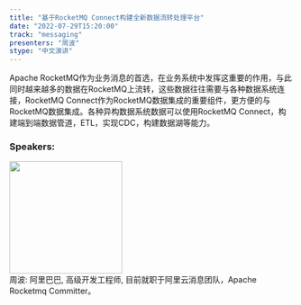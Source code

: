 ```yaml
---
title: "基于RocketMQ Connect构建全新数据流转处理平台"
date: "2022-07-29T15:20:00"
track: "messaging"
presenters: "周波"
stype: "中文演讲"
---
```

Apache RocketMQ作为业务消息的首选，在业务系统中发挥这重要的作用，与此同时越来越多的数据在RocketMQ上流转，这些数据往往需要与各种数据系统连接，RocketMQ Connect作为RocketMQ数据集成的重要组件，更方便的与RocketMQ数据集成。各种异构数据系统数据可以使用RocketMQ Connect，构建端到端数据管道，ETL，实现CDC，构建数据湖等能力。
 ### Speakers: 
 <img src="images/speaker/1239.png" width="200" /><br>周波: 阿里巴巴, 高级开发工程师, 目前就职于阿里云消息团队，Apache Rocketmq Committer。

 